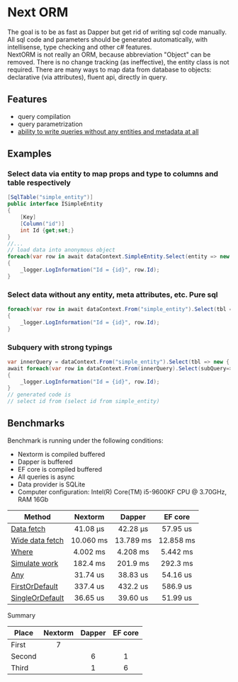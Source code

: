 # Next ORM

The goal is to be as fast as Dapper but get rid of writing sql code manually.\
All sql code and parameters should be generated automatically, with intellisense, type checking and other c# features.\
NextORM is not really an ORM, because abbreviation "Object" can be removed. There is no change tracking (as ineffective), the entity class is not required. There are many ways to map data from database to objects: declarative (via attributes), fluent api, directly in query.

## Features

* query compilation
* query parametrization
* [ability to write queries without any entities and metadata at all](#select-data-without-any-entity-meta-attributes-etc-pure-sql)

## Examples

### Select data via entity to map props and type to columns and table respectively

``` csharp
[SqlTable("simple_entity")]
public interface ISimpleEntity
{
    [Key]
    [Column("id")]
    int Id {get;set;}
}
//...
// load data into anonymous object
foreach(var row in await dataContext.SimpleEntity.Select(entity => new { entity.Id }).ToListAsync())
{
    _logger.LogInformation("Id = {id}", row.Id);
}
```

### Select data without any entity, meta attributes, etc. Pure sql

``` csharp
foreach(var row in await dataContext.From("simple_entity").Select(tbl => new { Id = tbl.Int("id") }).ToListAsync())
{
    _logger.LogInformation("Id = {id}", row.Id);
}
```

### Subquery with strong typings

``` csharp
var innerQuery = dataContext.From("simple_entity").Select(tbl => new { Id = tbl.Int("id") });
await foreach(var row in dataContext.From(innerQuery).Select(subQuery=>new { subQuery.Id }))
{
    _logger.LogInformation("Id = {id}", row.Id);
}
// generated code is 
// select id from (select id from simple_entity)
```

## Benchmarks

Benchmark is running under the following conditions:

* Nextorm is compiled buffered
* Dapper is buffered
* EF core is compiled buffered
* All queries is async
* Data provider is SQLite
* Computer configuration: Intel(R) Core(TM) i5-9600KF CPU @ 3.70GHz, RAM 16Gb

| Method                | Nextorm |  Dapper | EF core |
|-----------------------|:-------:|:---------------------------:|:-------:|
| [Data fetch](https://github.com/AlexeyShirshov/nextorm/blob/main/nextorm.benchmark/BenchmarkDotNet.Artifacts/results/nextorm.benchmark.SqliteBenchmarkIteration-report-github.md)             | 41.08 μs | 42.28 μs | 57.95 us |   |
| [Wide data fetch](https://github.com/AlexeyShirshov/nextorm/blob/main/nextorm.benchmark/BenchmarkDotNet.Artifacts/results/nextorm.benchmark.SqliteBenchmarkLargeIteration-report-github.md) | 10.060 ms | 13.789 ms | 12.858 ms |   |
| [Where](https://github.com/AlexeyShirshov/nextorm/blob/main/nextorm.benchmark/BenchmarkDotNet.Artifacts/results/nextorm.benchmark.SqliteBenchmarkWhere-report-github.md)                 | 4.002 ms | 4.208 ms | 5.442 ms |
| [Simulate work](https://github.com/AlexeyShirshov/nextorm/blob/main/nextorm.benchmark/BenchmarkDotNet.Artifacts/results/nextorm.benchmark.SqliteBenchmarkSimulateWork-report-github.md)         | 182.4 ms | 201.9 ms | 292.3 ms |
| [Any](https://github.com/AlexeyShirshov/nextorm/blob/main/nextorm.benchmark/BenchmarkDotNet.Artifacts/results/nextorm.benchmark.SqliteBenchmarkAny-report-github.md)                   | 31.74 us | 38.83 us | 54.16 us |
| [FirstOrDefault](https://github.com/AlexeyShirshov/nextorm/blob/main/nextorm.benchmark/BenchmarkDotNet.Artifacts/results/nextorm.benchmark.SqliteBenchmarkFirst-report-github.md)                 | 337.4 us | 432.2 us | 586.9 us |
| [SingleOrDefault](https://github.com/AlexeyShirshov/nextorm/blob/main/nextorm.benchmark/BenchmarkDotNet.Artifacts/results/nextorm.benchmark.SqliteBenchmarkSingle-report-github.md)                | 36.65 us | 39.60 us | 51.99 us |

Summary

| Place                | Nextorm |  Dapper | EF core |
|-----------------------|:-------:|:---------------------------:|:-------:|
| First | 7 | | |
| Second | | 6 | 1 |
| Third | | 1 | 6 |
